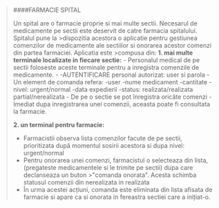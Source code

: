 >####FARMACIE SPITAL
>
>Un spital are o farmacie proprie si mai multe sectii. Necesarul de medicamente pe sectii este deservit de  catre  farmacia  spitalului.  Spitalul  pune  la  >dispozitia  acestora  o  aplicatie  pentru  gestiunea comenzilor de medicamente ale sectiilor si onorarea acestor comenzi din partea farmaciei. Aplicatia este >compusa din: 
>  **1. mai  multe  terminale  localizate  in  fiecare  sectie:** 
>      - Personalul medical de pe sectii foloseste aceste terminale pentru a inregistra comenzile de medicamente.
>      - -AUTENTIFICARE personal autorizat: user si parola
>      - Un element de comanda  refera:
>                   -user
>                   -nume medicament
>                   -cantitate
>                   -nivel: urgent/normal
>                   -data expedierii
>                   -status: realizata/realizata partial/nerealizata
>       - De pe o sectie se pot înregistra oricâte comenzi
>       - Imediat dupa inregistrarea unei comenzii, aceasta poate fi consultata la farmacie. 
>                 
>  **2. un  terminal  pentru  farmacie:**
>    -  Farmacistii  observa  lista  comenzilor  facute  de  pe  sectii, prioritizata după momentul sosirii acestora si dupa nivel: urgent/normal
>    -  Pentru onorarea unei comenzi, farmacistul o selecteaza din lista, (pregateste medicamentele si le trimite pe sectii) dupa care declanseaza un buton >"comanda onorata". Acesta schimba statusul comenzii din nerealizata in realizata
>    -  În urma acestei acțiuni, comanda este eliminata din lista afisata de farmacie si apare ca si onorata in fereastra sectiei care a inițiat-o. 


